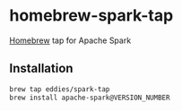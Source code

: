 # homebrew-spark-tap
[Homebrew](https://brew.sh/) tap for Apache Spark

## Installation

```sh
brew tap eddies/spark-tap
brew install apache-spark@VERSION_NUMBER
```
